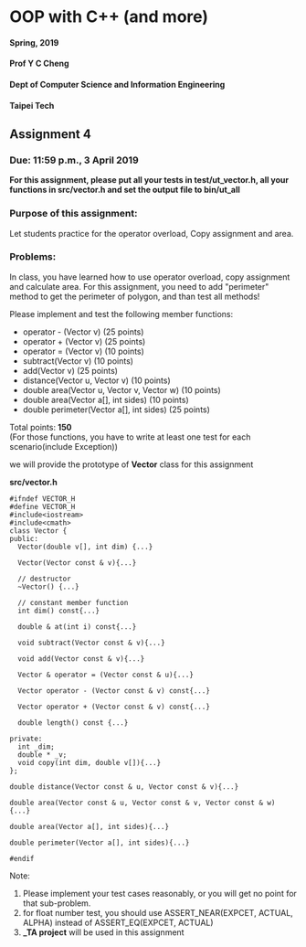 # OOP with C++ (and more)
#### Spring, 2019
#### Prof Y C Cheng
#### Dept of Computer Science and Information Engineering
#### Taipei Tech

## Assignment 4

### Due: 11:59 p.m., 3 April 2019


**For this assignment, please put all your tests in test/ut_vector.h, all your functions in src/vector.h and set the output file to bin/ut_all**


### Purpose of this assignment:
Let students practice for the operator overload, Copy assignment and area.

### Problems:

In class, you have learned how to use operator overload, copy assignment and calculate area. For this assignment, you need to add "perimeter" method to get the perimeter of polygon, and than test all methods!


Please implement and test the following member functions:

- operator - (Vector v)                     (25 points)
- operator + (Vector v)                     (25 points)
- operator = (Vector v)                     (10 points)
- subtract(Vector v)                        (10 points)
- add(Vector v)                             (25 points)
- distance(Vector u, Vector v)              (10 points)
- double area(Vector u, Vector v, Vector w) (10 points)
- double area(Vector a[], int sides)        (10 points)
- double perimeter(Vector a[], int sides)   (25 points)

Total points: **150**  
(For those functions, you have to write at least one test for each scenario(include Exception))

we will provide the prototype of **Vector** class for this assignment

**src/vector.h**

	#ifndef VECTOR_H
	#define VECTOR_H
	#include<iostream>
	#include<cmath>
	class Vector {
	public:
	  Vector(double v[], int dim) {...}

	  Vector(Vector const & v){...}

	  // destructor
	  ~Vector() {...}

	  // constant member function
	  int dim() const{...}

	  double & at(int i) const{...}

	  void subtract(Vector const & v){...}

	  void add(Vector const & v){...}

	  Vector & operator = (Vector const & u){...}

	  Vector operator - (Vector const & v) const{...}

	  Vector operator + (Vector const & v) const{...}

	  double length() const {...}

	private:
	  int _dim;
	  double * _v;
	  void copy(int dim, double v[]){...}
	};

	double distance(Vector const & u, Vector const & v){...}

	double area(Vector const & u, Vector const & v, Vector const & w) {...}

	double area(Vector a[], int sides){...}

	double perimeter(Vector a[], int sides){...}

	#endif

Note:
1. Please implement your test cases reasonably, or you will get no point for that sub-problem.
2. for float number test, you should use ASSERT_NEAR(EXPCET, ACTUAL, ALPHA) instead of ASSERT_EQ(EXPCET, ACTUAL)
3. **_TA project** will be used in this assignment
